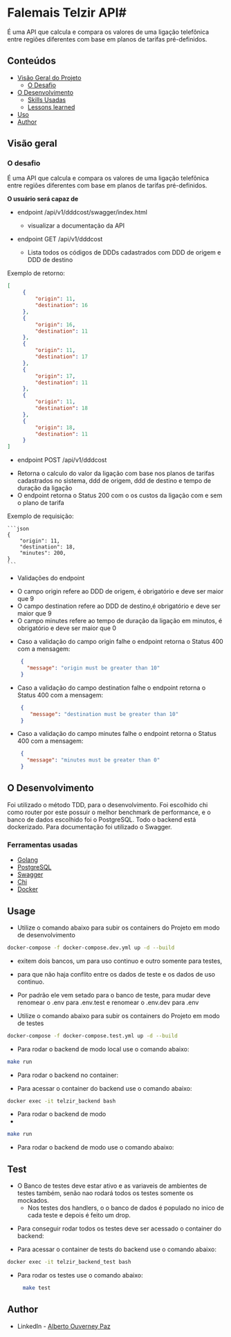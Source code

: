 # Falemais Telzir API#

É uma API que calcula e compara os valores de uma ligação telefônica entre regiões diferentes 
com base em planos de tarifas pré-definidos.

## Conteúdos

- [Visão Geral do Projeto](#general-view)
    - [O Desafio](#o-desafio)
- [O Desenvolvimento](#the-development-process)
    - [Skills Usadas](#tools-used)
    - [Lessons learned](#lessons-learned)
- [Uso](#usage)
- [Author](#author)

## Visão geral

### O desafio

É uma API que calcula e compara os valores de uma ligação telefônica entre regiões diferentes 
com base em planos de tarifas pré-definidos.

**O usuário será capaz de**

  - endpoint /api/v1/dddcost/swagger/index.html
    * visualizar a documentação da API

  - endpoint GET /api/v1/dddcost
    * Lista todos os códigos de DDDs cadastrados com DDD de origem e DDD de destino
    
   
  Exemplo de retorno:
   ```json
   [
        {
            "origin": 11,
            "destination": 16
        },
        {
            "origin": 16,
            "destination": 11
        },
        {
            "origin": 11,
            "destination": 17
        },
        {
            "origin": 17,
            "destination": 11
        },
        {
            "origin": 11,
            "destination": 18
        },
        {
            "origin": 18,
            "destination": 11
        }
   ]
```
  - endpoint POST /api/v1/dddcost
   * Retorna o calculo do valor da ligação com base nos planos de tarifas cadastrados no sistema, 
     ddd de origem, ddd de destino e tempo de duração da ligação
   * O endpoint retorna o Status 200 com o os custos da ligação com e sem o plano de tarifa

  Exemplo de requisição:

    ```json
    {
        "origin": 11,
        "destination": 18,
        "minutes": 200,
    }
    ```
  - Validações do endpoint
  * O campo origin refere ao DDD de origem, é obrigatório e deve ser maior que 9
  * O campo destination refere ao DDD de destino,é obrigatório e deve ser maior que 9
  * O campo minutes refere ao tempo de duração da ligação em minutos, é obrigatório e deve ser maior que 0
  
- Caso a validação do campo origin falhe o endpoint retorna o Status 400 com a mensagem:
  ```json
   {
	 "message": "origin must be greater than 10"
   }
  ```
- Caso a validação do campo destination falhe o endpoint retorna o Status 400 com a mensagem:
  ```json
   {
	  "message": "destination must be greater than 10"
   }
  ```
- Caso a validação do campo minutes falhe o endpoint retorna o Status 400 com a mensagem:
  ```json
   {
	 "message": "minutes must be greater than 0"
   }
  ```

## O Desenvolvimento

Foi utilizado o método TDD, para o desenvolvimento. Foi escolhido chi como router por
este possuir o melhor benchmark de performance, e o banco de dados escolhido foi o PostgreSQL. Todo o backend está dockerizado.
Para documentação foi utilizado o Swagger.

### Ferramentas usadas

- [Golang](https://golang.org/)
- [PostgreSQL](https://www.postgresql.org/)
- [Swagger](https://swagger.io/)
- [Chi](https://github.com/go-chi/chi)
- [Docker](https://www.docker.com/)

## Usage


- Utilize o comando abaixo para subir os containers do Projeto em modo de desenvolvimento
```bash
docker-compose -f docker-compose.dev.yml up -d --build
```
- exitem dois bancos, um para uso continuo e outro somente para testes,
- para que não haja conflito entre os dados de teste e os dados de uso continuo.
- Por padrão ele vem setado para o banco de teste, para mudar deve renomear o .env para .env.test e renomear o .env.dev para .env

- Utilize o comando abaixo para subir os containers do Projeto em modo de testes
```bash
docker-compose -f docker-compose.test.yml up -d --build
```

- Para rodar o backend de modo local use o comando abaixo:

```bash
make run
```
- Para rodar o backend no container:

- Para acessar o container do backend use o comando abaixo:

```bash
docker exec -it telzir_backend bash
```

- Para rodar o backend de modo
- 
```bash
make run
```
- Para rodar o backend de modo  use o comando abaixo:

## Test

* O Banco de testes deve estar ativo e as variaveis de ambientes de testes também, senão nao rodará todos os testes somente os mockados.
    - Nos testes dos handlers, o o banco de dados é populado no inico de cada teste e depois é feito um drop.

- Para conseguir rodar todos os testes deve ser acessado o container do backend:

- Para acessar o container de tests do backend use o comando abaixo:

```bash
docker exec -it telzir_backend_test bash
```
- Para rodar os testes use o comando abaixo:

```bash
     make test
```

## Author

- LinkedIn - [Alberto Ouverney Paz](https://www.linkedin.com/in/beto-ouverney-paz/)
